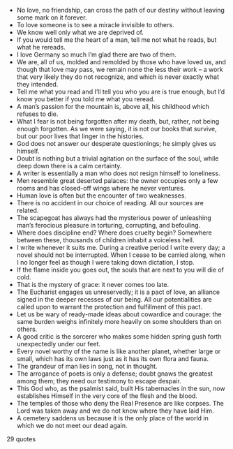  - No love, no friendship, can cross the path of our destiny without leaving some mark on it forever.
 - To love someone is to see a miracle invisible to others.
 - We know well only what we are deprived of.
 - If you would tell me the heart of a man, tell me not what he reads, but what he rereads.
 - I love Germany so much I’m glad there are two of them.
 - We are, all of us, molded and remolded by those who have loved us, and though that love may pass, we remain none the less their work – a work that very likely they do not recognize, and which is never exactly what they intended.
 - Tell me what you read and I’ll tell you who you are is true enough, but I’d know you better if you told me what you reread.
 - A man’s passion for the mountain is, above all, his childhood which refuses to die.
 - What I fear is not being forgotten after my death, but, rather, not being enough forgotten. As we were saying, it is not our books that survive, but our poor lives that linger in the histories.
 - God does not answer our desperate questionings; he simply gives us himself.
 - Doubt is nothing but a trivial agitation on the surface of the soul, while deep down there is a calm certainty.
 - A writer is essentially a man who does not resign himself to loneliness.
 - Men resemble great deserted palaces: the owner occupies only a few rooms and has closed-off wings where he never ventures.
 - Human love is often but the encounter of two weaknesses.
 - There is no accident in our choice of reading. All our sources are related.
 - The scapegoat has always had the mysterious power of unleashing man’s ferocious pleasure in torturing, corrupting, and befouling.
 - Where does discipline end? Where does cruelty begin? Somewhere between these, thousands of children inhabit a voiceless hell.
 - I write whenever it suits me. During a creative period I write every day; a novel should not be interrupted. When I cease to be carried along, when I no longer feel as though I were taking down dictation, I stop.
 - If the flame inside you goes out, the souls that are next to you will die of cold.
 - That is the mystery of grace: it never comes too late.
 - The Eucharist engages us unreservedly; it is a pact of love, an alliance signed in the deeper recesses of our being. All our potentialities are called upon to warrant the protection and fulfillment of this pact.
 - Let us be wary of ready-made ideas about cowardice and courage: the same burden weighs infinitely more heavily on some shoulders than on others.
 - A good critic is the sorcerer who makes some hidden spring gush forth unexpectedly under our feet.
 - Every novel worthy of the name is like another planet, whether large or small, which has its own laws just as it has its own flora and fauna.
 - The grandeur of man lies in song, not in thought.
 - The arrogance of poets is only a defense; doubt gnaws the greatest among them; they need our testimony to escape despair.
 - This God who, as the psalmist said, built His tabernacles in the sun, now establishes Himself in the very core of the flesh and the blood.
 - The temples of those who deny the Real Presence are like corpses. The Lord was taken away and we do not know where they have laid Him.
 - A cemetery saddens us because it is the only place of the world in which we do not meet our dead again.

29 quotes